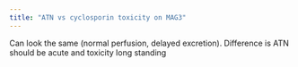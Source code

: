 ```yaml
---
title: "ATN vs cyclosporin toxicity on MAG3"
---
```

Can look the same (normal perfusion, delayed excretion). Difference is ATN should be acute and toxicity long standing

